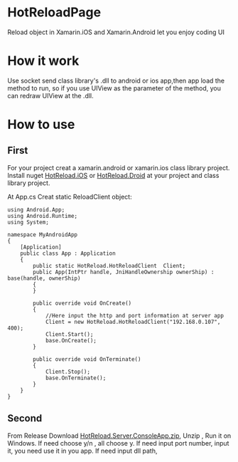 # HotReloadPage
Reload object in Xamarin.iOS and Xamarin.Android let you enjoy coding UI

# How it work

Use socket send class library's .dll to android or ios app,then app load the method to run,
so if you use UIView as the parameter of the method, you can redraw UIView at the .dll.

# How to use
## First
For your project creat a xamarin.android or xamarin.ios class library project.
Install nuget [HotReload.iOS](https://www.nuget.org/packages/HotReload.iOS/) or [HotReload.Droid](https://www.nuget.org/packages/HotReload.Droid/) at your project and class library project.

At App.cs Creat static ReloadClient object:
```
using Android.App;
using Android.Runtime;
using System;

namespace MyAndroidApp
{
    [Application]
    public class App : Application
    {
        public static HotReload.HotReloadClient  Client;
        public App(IntPtr handle, JniHandleOwnership ownerShip) : base(handle, ownerShip)
        {
        }

        public override void OnCreate()
        {
            //Here input the http and port information at server app
            Client = new HotReload.HotReloadClient("192.168.0.107", 400);
            Client.Start();
            base.OnCreate();
        }

        public override void OnTerminate()
        {
            Client.Stop();
            base.OnTerminate();
        }
    }
}
```

## Second
From Release Download [HotReload.Server.ConsoleApp.zip](https://github.com/xtuzy/HotReloadPage/releases/download/V1.0/HotReload.Server.ConsoleApp.zip), Unzip , Run it on Windows.
If need choose y/n , all choose y. 
If need input port number, input it, you need use it in you app.
If need input dll path, 
